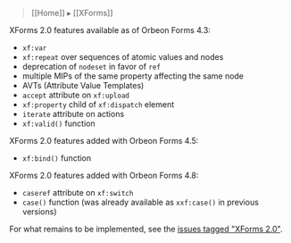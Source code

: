 > [[Home]] ▸ [[XForms]]

XForms 2.0 features available as of Orbeon Forms 4.3:

- `xf:var`
- `xf:repeat` over sequences of atomic values and nodes
- deprecation of `nodeset` in favor of `ref`
- multiple MIPs of the same property affecting the same node
- AVTs (Attribute Value Templates)
- `accept` attribute on `xf:upload`
- `xf:property` child of `xf:dispatch` element
- `iterate` attribute on actions
- `xf:valid()` function

XForms 2.0 features added with Orbeon Forms 4.5:

- `xf:bind()` function

XForms 2.0 features added with Orbeon Forms 4.8:

- `caseref` attribute on `xf:switch`
- `case()` function (was already available as `xxf:case()` in previous versions)

For what remains to be implemented, see the [issues tagged "XForms 2.0"](https://github.com/orbeon/orbeon-forms/issues?direction=desc&labels=XForms+2.0&page=1&sort=updated&state=open).